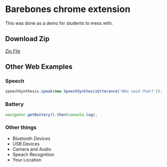 # Barebones chrome extension

This was done as a demo for students to mess with.

## Download Zip

[Zip File](https://github.com/phptuts/student-chrome-extension/archive/master.zip)

## Other Web Examples

### Speech

```javascript
speechSynthesis.speak(new SpeechSynthesisUtterance('Who said that?'));
```

### Battery

```javascript
navigator.getBattery().then(console.log);
```

### Other things

- Bluetooth Devices
- USB Devices
- Camera and Audio
- Speach Recognition
- Your Location
